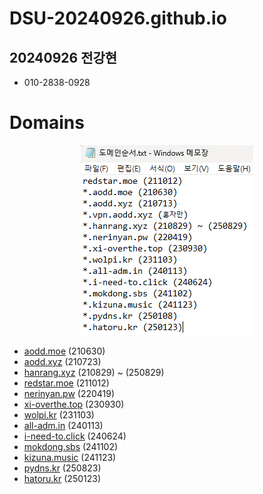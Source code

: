 # DSU-20240926.github.io

## 20240926 전강현

- 010-2838-0928

# Domains

<p align="center">
  <img src="https://github.com/DSU-20240926/DSU-20240926.github.io/blob/master/domains.png"/>
</p>

* <a href=https://aodd.moe>aodd.moe</a> (210630)
* <a href=https://aodd.xyz>aodd.xyz</a> (210723)
* <a href=https://hanrang.xyz>hanrang.xyz</a> (210829) ~ (250829)
* <a href=https://redstar.moe>redstar.moe</a> (211012)
* <a href=https://nerinyan.pw>nerinyan.pw</a> (220419)
* <a href=https://xi-overthe.top>xi-overthe.top</a> (230930)
* <a href=https://wolpi.kr>wolpi.kr</a> (231103)
* <a href=https://all-adm.in>all-adm.in</a> (240113)
* <a href=https://i-need-to.click>i-need-to.click</a> (240624)
* <a href=https://mokdong.sbs>mokdong.sbs</a> (241102)
* <a href=https://kizuna.music>kizuna.music</a> (241123)
* <a href=https://pydns.kr>pydns.kr</a> (250823)
* <a href=https://hatoru.kr>hatoru.kr</a> (250123)
